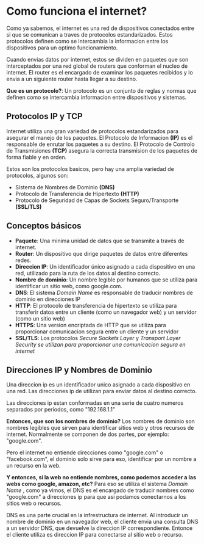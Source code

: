 # Como funciona el internet?

Como ya sabemos, el internet es una red de dispositivos conectados entre si que se comunican a traves de protocolos estandarizados. Estos protocolos definen como se intercambia la informacion entre los dispositivos para un optimo funcionamiento.

Cuando envias datos por internet, estos se dividen en paquetes que son interceptados por una red global de routers que conforman el nucleo de internet. El router es el encargado de examinar los paquetes recibidos y lo envia a un siguiente router hasta llegar a su destino.

__Que es un protocolo?__:
Un protocolo es un conjunto de reglas y normas que definen como se intercambia informacion entre dispositivos y sistemas.

## Protocolos IP y TCP

Internet utiliza una gran variedad de protocolos estandarizados para asegurar el manejo de los paquetes. El Protocolo de Informacion __(IP)__ es el responsable de enrutar los paquetes a su destino. El Protocolo de Controlo de Transmisiones __(TCP)__ asegura la correcta transmision de los paquetes de forma fiable y en orden.

Estos son los protocolos basicos, pero hay una amplia variedad de protocolos, algunos son:
- Sistema de Nombres de Dominio __(DNS)__
- Protocolo de Transferencia de Hipertexto __(HTTP)__
- Protocolo de Seguridad de Capas de Sockets Seguro/Transporte __(SSL/TLS)__

## Conceptos básicos

- __Paquete__: Una minima unidad de datos que se transmite a través de internet.
- __Router__: Un dispositivo que dirige paquetes de datos entre diferentes redes.
- __Direccion IP__: Un identificador único asignado a cada dispositivo en una red, utilizado para la ruta de los datos al destino correcto.
- __Nombre de dominio__: Un nombre legible por humanos que se utiliza para identificar un sitio web, como google.com.
- __DNS__: El sistema *Domain Name* es responsable de traducir nombres de dominio en direcciones IP
- __HTTP__: El protocolo de transferencia de hipertexto se utiliza para transferir datos entre un cliente (como un navegador web) y un servidor (como un sitio web)
- __HTTPS__: Una version encriptada de HTTP que se utiliza para proporcionar comunicacion segura entre un cliente y un servidor
- __SSL/TLS__: Los protocolos *Secure Sockets Layer* y *Transport Layer Security se utilizan para proporcionar una comunicacion segura en internet* 

## Direcciones IP y Nombres de Dominio

Una direccion ip es un identificador unico asignado a cada dispositivo en una red. Las direcciones ip de utilizan para enviar datos al destino correcto.

Las direcciones ip estan conformadas en una serie de cuatro numeros separados por periodos, como "192.168.1.1"

__Entonces, que son los nombres de dominio?__
Los nombres de dominio son nombres legibles que sirven para identificar sitios web y otros recursos de internet.
Normalmente se componen de dos partes, por ejemplo: "google.com".

Pero el internet no entiende direcciones como "google.com" o "facebook.com", el dominio solo sirve para eso, identificar por un nombre a un recurso en la web.

__Y entonces, si la web no entiende nombres, como podemos acceder a las webs como google, amazon, etc?__
Para eso se utiliza el sistema *Domain Name* , como ya vimos, el DNS es el encargado de traducir nombres como "google.com"  a direcciones ip para que asi podamos conectarnos a los sitios web o recursos. 

DNS es una parte crucial en la infrestructura de internet. Al introducir un nombre de dominio en un navegador web, el cliente envia una consulta DNS a un servidor DNS, que devuelve la direccion IP correspondiente. Entonce el cliente utiliza es direccion IP para conectarse al sitio web o recurso.